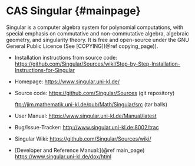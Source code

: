 CAS Singular    {#mainpage}
============

Singular is a computer algebra system for polynomial computations, with
special emphasis on commutative and non-commutative algebra, algebraic
geometry, and singularity theory. It is free and open-source under the
GNU General Public Licence (See [COPYING](@ref copying_page)).

* Installation instructions from source code:
    <https://github.com/Singular/Sources/wiki/Step-by-Step-Installation-Instructions-for-Singular>

* Homepage:
    <https://www.singular.uni-kl.de/>

* Source code:
    <https://github.com/Singular/Sources> (git repository)

    <ftp://jim.mathematik.uni-kl.de/pub/Math/Singular/src> (tar balls)

* User Manual:
    <https://www.singular.uni-kl.de/Manual/latest>

* Bug/Issue-Tracker:
    <http://www.singular.uni-kl.de:8002/trac>

* Singular Wiki:
    <https://github.com/Singular/Sources/wiki/>

* [Developer and Reference Manual:](@ref main_page)
   <https://www.singular.uni-kl.de/dox/html>

